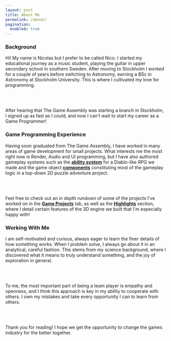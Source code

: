 ```yaml
---
layout: post
title: About Me
permalink: /about/
pagination:
  enabled: true
---
```


<h3>Background</h3>

Hi! My name is Nicolas but I prefer to be called Nico. I started my educational journey as a music student, playing the guitar in upper secondary school in southern Sweden. 
After moving to Stockholm I worked for a couple of years before switching to Astronomy, earning a BSc in Astronomy at Stockholm University. This is where I cultivated 
my love for programming.

<br></br>

After hearing that The Game Assembly was starting a branch in Stockholm, I signed up as fast as I could, and now I can't wait to start my career as a Game Programmer!

<h3>Game Programming Experience</h3> 

Having soon graduated from The Game Assembly, I have worked in many areas of game development for small projects. What interests me the most right now is Render, 
Audio and UI programming, but I have also authored gameplay systems such as the <b><a href="https://nicolas-risberg.github.io/2020-12-22/game-project-6.html">ability system</a></b> 
for a Diablo-like RPG we made and the game object <b><a href="https://nicolas-risberg.github.io/2020-06-17/game-project-5.html">components</a></b> constituting most of the 
gameplay logic in a top-down 2D puzzle adventure project. 

<br></br>

Feel free to check out an in depth rundown of some of the projects I've worked on in the <b><a href="https://nicolas-risberg.github.io/projects/">Game Projects</a></b> tab,
as well as the <b><a href="https://nicolas-risberg.github.io/highlights/">Highlights</a></b> section, where I detail certain features of the 3D engine we built 
that I'm especially happy with!

<h3>Working With Me</h3>

I am self-motivated and curious, always eager to learn the finer details of how something works. When I problem solve, I always go about it in an analytical, careful fashion. 
This stems from my science background, where I discovered what it means to truly understand something, and the joy of exploration in general.  

<br></br>

To me, the most important part of being a team player is empathy and openness, and I think this approach is key in my ability to cooperate with others. 
I own my mistakes and take every opportunity I can to learn from others.

<br></br>

Thank you for reading! I hope we get the opportunity to change the games industry for the better together. 

